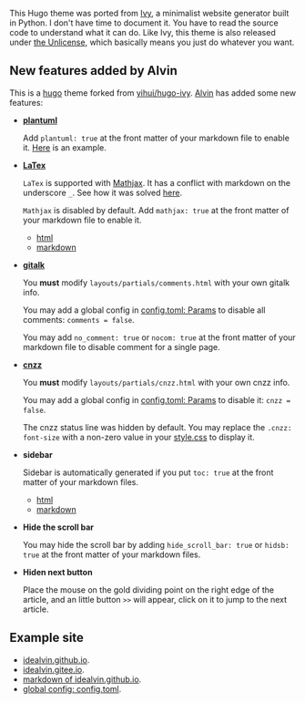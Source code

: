 This Hugo theme was ported from [Ivy](https://github.com/dmulholland/ivy), a minimalist website generator built in Python. I don't have time to document it. You have to read the source code to understand what it can do. Like Ivy, this theme is also released under [the Unlicense](https://en.wikipedia.org/wiki/Unlicense), which basically means you just do whatever you want.


## New features added by Alvin

This is a [hugo](https://github.com/gohugoio/hugo) theme forked from [yihui/hugo-ivy](https://github.com/yihui/hugo-ivy). [Alvin](https://idealvin.github.io/) has added some new features:

- **[plantuml](https://plantuml.com/)**

  Add `plantuml: true` at the front matter of your markdown file to enable it. [Here](https://idealvin.github.io/coding/2020/07/site_upgrade/#%E6%97%B6%E5%BA%8F%E5%9B%BE-plantuml) is an example.

- **[LaTex](https://www.latex-project.org/)**

  `LaTex` is supported with [Mathjax](https://docs.mathjax.org/en/latest/configuration.html). It has a conflict with markdown on the underscore `_`. See how it was solved [here](https://idealvin.github.io/coding/2018/08/hugo/).

  `Mathjax` is disabled by default. Add `mathjax: true` at the front matter of your markdown file to enable it.

  - [html](https://idealvin.github.io/coding/2018/08/prime-number/)
  - [markdown](https://github.com/idealvin/blog/blob/master/content/coding/2018/08/prime-number.md)

- **[gitalk](https://github.com/gitalk/gitalk)**

  You **must** modify `layouts/partials/comments.html` with your own gitalk info.

  You may add a global config in [config.toml: Params](https://github.com/idealvin/blog/blob/master/config.toml#L52) to disable all comments: `comments = false`.

  You may add `no_comment: true` or `nocom: true` at the front matter of your markdown file to disable comment for a single page.

- **[cnzz](https://www.cnzz.com/)**

  You **must** modify `layouts/partials/cnzz.html` with your own cnzz info.

  You may add a global config in [config.toml: Params](https://github.com/idealvin/blog/blob/master/config.toml#L52) to disable it: `cnzz = false`.

  The cnzz status line was hidden by default. You may replace the `.cnzz: font-size` with a non-zero value in your [style.css](https://github.com/idealvin/hugo-ivy/blob/master/static/css/style.css) to display it.

- **sidebar**

  Sidebar is automatically generated if you put `toc: true` at the front matter of your markdown files.

  - [html](https://idealvin.github.io/coding/2020/07/co_en/)
  - [markdown](https://github.com/idealvin/blog/blob/master/content/coding/2020/07/co_en.md)

- **Hide the scroll bar**

  You may hide the scroll bar by adding `hide_scroll_bar: true` or `hidsb: true` at the front matter of your markdown files.

- **Hiden next button**

  Place the mouse on the gold dividing point on the right edge of the article, and an little button `>>` will appear, click on it to jump to the next article.

## Example site

- [idealvin.github.io](https://idealvin.github.io/).
- [idealvin.gitee.io](https://idealvin.gitee.io/).
- [markdown of idealvin.github.io](https://github.com/idealvin/blog).
- [global config: config.toml](https://github.com/idealvin/blog/blob/master/config.toml).
